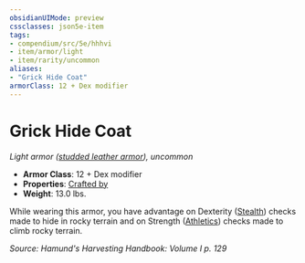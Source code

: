 ```yaml
---
obsidianUIMode: preview
cssclasses: json5e-item
tags:
- compendium/src/5e/hhhvi
- item/armor/light
- item/rarity/uncommon
aliases: 
- "Grick Hide Coat"
armorClass: 12 + Dex modifier
---
```

# Grick Hide Coat
*Light armor ([studded leather armor](compendium/items/studded-leather-armor.md)), uncommon*  

- **Armor Class**: 12 + Dex modifier
- **Properties**: [Crafted by](/compendium/rules/item-properties.md#Crafted%20by)
- **Weight**: 13.0 lbs.

While wearing this armor, you have advantage on Dexterity ([Stealth](/compendium/rules/skills.md#Stealth)) checks made to hide in rocky terrain and on Strength ([Athletics](/compendium/rules/skills.md#Athletics)) checks made to climb rocky terrain.

*Source: Hamund's Harvesting Handbook: Volume I p. 129*